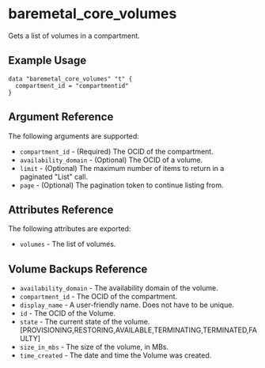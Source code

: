 # baremetal\_core\_volumes

Gets a list of volumes in a compartment.

## Example Usage

```
data "baremetal_core_volumes" "t" {
  compartment_id = "compartmentid"
}
```

## Argument Reference

The following arguments are supported:

* `compartment_id` - (Required) The OCID of the compartment.
* `availability_domain` - (Optional) The OCID of a volume.
* `limit` - (Optional) The maximum number of items to return in a paginated "List" call.
* `page` - (Optional) The pagination token to continue listing from.


## Attributes Reference

The following attributes are exported:

* `volumes` - The list of volumes.

## Volume Backups Reference
* `availability_domain` - The availability domain of the volume.
* `compartment_id` - The OCID of the compartment.
* `display_name` - A user-friendly name. Does not have to be unique.
* `id` - The OCID of the Volume.
* `state` - The current state of the volume. [PROVISIONING,RESTORING,AVAILABLE,TERMINATING,TERMINATED,FAULTY]
* `size_in_mbs` - The size of the volume, in MBs.
* `time_created` - The date and time the Volume was created.
